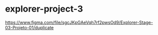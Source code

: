 # explorer-project-3
 
https://www.figma.com/file/sgcJKpGAeVqh7rf2pwsOd9/Explorer-Stage-03-Projeto-01/duplicate